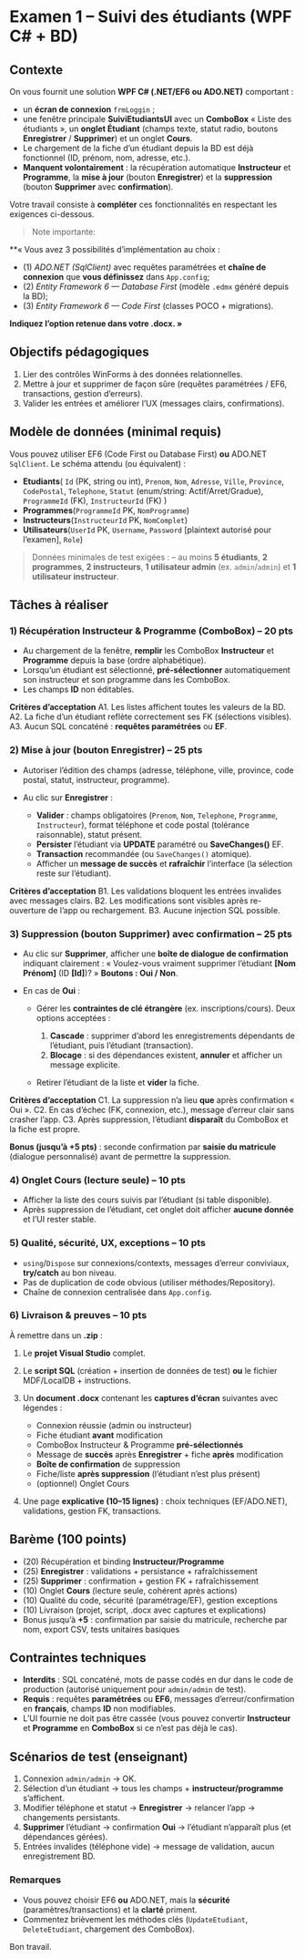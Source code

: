 # Examen 1 – Suivi des étudiants (WPF C# + BD)

## Contexte

On vous fournit une solution **WPF C# (.NET/EF6 ou ADO.NET)** comportant :

* un **écran de connexion** `frmLoggin` ;
* une fenêtre principale **SuiviEtudiantsUI** avec un **ComboBox** « Liste des étudiants », un **onglet Étudiant** (champs texte, statut radio, boutons **Enregistrer** / **Supprimer**) et un onglet **Cours**.
* Le chargement de la fiche d’un étudiant depuis la BD est déjà fonctionnel (ID, prénom, nom, adresse, etc.).
* **Manquent volontairement** : la récupération automatique **Instructeur** et **Programme**, la **mise à jour** (bouton **Enregistrer**) et la **suppression** (bouton **Supprimer** avec **confirmation**).

Votre travail consiste à **compléter** ces fonctionnalités en respectant les exigences ci-dessous.


> Note importante:

**« Vous avez 3 possibilités d’implémentation au choix : 
- (1) *ADO.NET (SqlClient)* avec requêtes paramétrées et **chaîne de connexion** que **vous définissez** dans `App.config`;
- (2) *Entity Framework 6 — Database First* (modèle `.edmx` généré depuis la BD);
- (3) *Entity Framework 6 — Code First* (classes POCO + migrations).

**Indiquez l’option retenue dans votre .docx. »**




## Objectifs pédagogiques

1. Lier des contrôles WinForms à des données relationnelles.
2. Mettre à jour et supprimer de façon sûre (requêtes paramétrées / EF6, transactions, gestion d’erreurs).
3. Valider les entrées et améliorer l’UX (messages clairs, confirmations).



## Modèle de données (minimal requis)

Vous pouvez utiliser EF6 (Code First ou Database First) **ou** ADO.NET `SqlClient`. Le schéma attendu (ou équivalent) :

* **Etudiants**(
  `Id` (PK, string ou int), `Prenom`, `Nom`, `Adresse`, `Ville`, `Province`, `CodePostal`, `Telephone`,
  `Statut` (enum/string: Actif/Arret/Gradue), `ProgrammeId` (FK), `InstructeurId` (FK) )
* **Programmes**(`ProgrammeId` PK, `NomProgramme`)
* **Instructeurs**(`InstructeurId` PK, `NomComplet`)
* **Utilisateurs**(`UserId` PK, `Username`, `Password` \[plaintext autorisé pour l’examen], `Role`)

> Données minimales de test exigées :
> – au moins **5 étudiants**, **2 programmes**, **2 instructeurs**, **1 utilisateur admin** (ex. `admin`/`admin`) et **1 utilisateur instructeur**.



## Tâches à réaliser

### 1) Récupération Instructeur & Programme (ComboBox) – 20 pts

* Au chargement de la fenêtre, **remplir** les ComboBox **Instructeur** et **Programme** depuis la base (ordre alphabétique).
* Lorsqu’un étudiant est sélectionné, **pré-sélectionner** automatiquement son instructeur et son programme dans les ComboBox.
* Les champs **ID** non éditables.

**Critères d’acceptation**
A1. Les listes affichent toutes les valeurs de la BD.
A2. La fiche d’un étudiant reflète correctement ses FK (sélections visibles).
A3. Aucun SQL concaténé : **requêtes paramétrées** ou **EF**.



### 2) Mise à jour (bouton **Enregistrer**) – 25 pts

* Autoriser l’édition des champs (adresse, téléphone, ville, province, code postal, statut, instructeur, programme).
* Au clic sur **Enregistrer** :

  * **Valider** : champs obligatoires (`Prenom`, `Nom`, `Telephone`, `Programme`, `Instructeur`), format téléphone et code postal (tolérance raisonnable), statut présent.
  * **Persister** l’étudiant via **UPDATE** paramétré ou **SaveChanges()** EF.
  * **Transaction** recommandée (ou `SaveChanges()` atomique).
  * Afficher un **message de succès** et **rafraîchir** l’interface (la sélection reste sur l’étudiant).

**Critères d’acceptation**
B1. Les validations bloquent les entrées invalides avec messages clairs.
B2. Les modifications sont visibles après re-ouverture de l’app ou rechargement.
B3. Aucune injection SQL possible.



### 3) Suppression (bouton **Supprimer**) **avec confirmation** – 25 pts

* Au clic sur **Supprimer**, afficher une **boîte de dialogue de confirmation** indiquant clairement :
  « Voulez-vous vraiment supprimer l’étudiant **\[Nom Prénom]** (ID **\[Id]**)? »
  **Boutons : Oui / Non**.
* En cas de **Oui** :

  * Gérer les **contraintes de clé étrangère** (ex. inscriptions/cours). Deux options acceptées :

    1. **Cascade** : supprimer d’abord les enregistrements dépendants de l’étudiant, puis l’étudiant (transaction).
    2. **Blocage** : si des dépendances existent, **annuler** et afficher un message explicite.
  * Retirer l’étudiant de la liste et **vider** la fiche.

**Critères d’acceptation**
C1. La suppression n’a lieu **que** après confirmation « Oui ».
C2. En cas d’échec (FK, connexion, etc.), message d’erreur clair sans crasher l’app.
C3. Après suppression, l’étudiant **disparaît** du ComboBox et la fiche est propre.

**Bonus (jusqu’à +5 pts)** : seconde confirmation par **saisie du matricule** (dialogue personnalisé) avant de permettre la suppression.



### 4) Onglet **Cours** (lecture seule) – 10 pts

* Afficher la liste des cours suivis par l’étudiant (si table disponible).
* Après suppression de l’étudiant, cet onglet doit afficher **aucune donnée** et l’UI rester stable.


### 5) Qualité, sécurité, UX, exceptions – 10 pts

* `using`/`Dispose` sur connexions/contexts, messages d’erreur conviviaux, **try/catch** au bon niveau.
* Pas de duplication de code obvious (utiliser méthodes/Repository).
* Chaîne de connexion centralisée dans `App.config`.



### 6) Livraison & preuves – 10 pts

À remettre dans un **.zip** :

1. Le **projet Visual Studio** complet.
2. Le **script SQL** (création + insertion de données de test) **ou** le fichier MDF/LocalDB + instructions.
3. Un **document .docx** contenant les **captures d’écran** suivantes avec légendes :

   * Connexion réussie (admin ou instructeur)
   * Fiche étudiant **avant** modification
   * ComboBox Instructeur & Programme **pré-sélectionnés**
   * Message de **succès** après **Enregistrer** + fiche **après** modification
   * **Boîte de confirmation** de suppression
   * Fiche/liste **après suppression** (l’étudiant n’est plus présent)
   * (optionnel) Onglet Cours
4. Une page **explicative (10–15 lignes)** : choix techniques (EF/ADO.NET), validations, gestion FK, transactions.



## Barème (100 points)

* (20) Récupération et binding **Instructeur/Programme**
* (25) **Enregistrer** : validations + persistance + rafraîchissement
* (25) **Supprimer** : confirmation + gestion FK + rafraîchissement
* (10) Onglet **Cours** (lecture seule, cohérent après actions)
* (10) Qualité du code, sécurité (paramétrage/EF), gestion exceptions
* (10) Livraison (projet, script, .docx avec captures et explications)
* Bonus jusqu’à **+5** : confirmation par saisie du matricule, recherche par nom, export CSV, tests unitaires basiques



## Contraintes techniques

* **Interdits** : SQL concaténé, mots de passe codés en dur dans le code de production (autorisé uniquement pour `admin/admin` de test).
* **Requis** : requêtes **paramétrées** ou **EF6**, messages d’erreur/confirmation en **français**, champs **ID** non modifiables.
* L’UI fournie ne doit pas être cassée (vous pouvez convertir **Instructeur** et **Programme** en **ComboBox** si ce n’est pas déjà le cas).



## Scénarios de test (enseignant)

1. Connexion `admin/admin` → OK.
2. Sélection d’un étudiant → tous les champs + **instructeur/programme** s’affichent.
3. Modifier téléphone et statut → **Enregistrer** → relancer l’app → changements persistants.
4. **Supprimer** l’étudiant → confirmation **Oui** → l’étudiant n’apparaît plus (et dépendances gérées).
5. Entrées invalides (téléphone vide) → message de validation, aucun enregistrement BD.



### Remarques

* Vous pouvez choisir EF6 **ou** ADO.NET, mais la **sécurité** (paramètres/transactions) et la **clarté** priment.
* Commentez brièvement les méthodes clés (`UpdateEtudiant`, `DeleteEtudiant`, chargement des ComboBox).

Bon travail.
